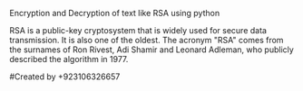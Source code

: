 Encryption and Decryption of text like RSA using python

RSA is a public-key cryptosystem that is widely used for secure data transmission.
It is also one of the oldest. The acronym "RSA" comes from the surnames of Ron Rivest, 
Adi Shamir and Leonard Adleman, who publicly described the algorithm in 1977.

#Created by +923106326657
